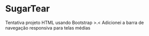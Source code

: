 # SugarTear

Tentativa projeto HTML usando Bootstrap >.<
Adicionei a barra de navegação responsiva para telas médias